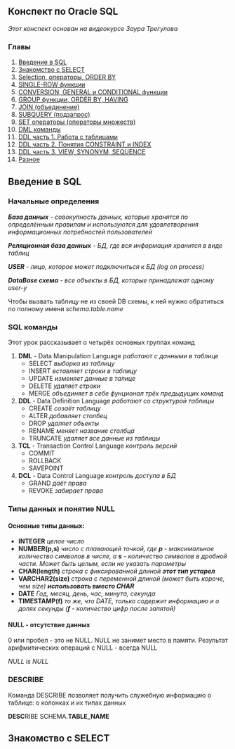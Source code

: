 ## Конспект по Oracle SQL
*Этот конспект основан на видеокурсе Заура Трегулова*

### Главы
1. [Введение в SQL](#1)
2. [Знакомство с SELECT](#2)
3. [Selection, операторы, ORDER BY](#3)
4. [SINGLE-ROW функции](#4)
5. [CONVERSION, GENERAL и CONDITIONAL функции](#5)
6. [GROUP функции, ORDER BY, HAVING](#6)
7. [JOIN (объединение)](#7)
8. [SUBQUERY (подзапрос)](#8)
9. [SET операторы (операторы множеств)](#9)
10. [DML команды](#10)
11. [DDL  часть 1. Работа с таблицами](#11)
12. [DDL  часть 2. Понятия CONSTRAINT и INDEX](#12)
13. [DDL  часть 3. VIEW, SYNONYM, SEQUENCE](#13)
14. [Разное](#14)

## <a name="1"></a> Введение в SQL
### Начальные определения
***База данных** - совокупность данных, которые хранятся по определённым правилам и используются для удовлетворения информационных потребностей пользователей*

***Реляционная база данных** - БД, где вся информация хранится в виде таблиц*

***USER** - лицо, которое может подключиться к БД (log on process)*

***DataBase схема** - все объекты в БД, которые принадлежат одному user-у*

Чтобы вызвать таблицу не из своей DB схемы, к ней нужно обратиться по полному имени *schema.table.name*

### SQL команды
Этот урок рассказывает о четырёх основных группах команд
1. **DML** - Data Manipulation Language *работают с данными в таблице*
   - SELECT *выборка из таблицу*
   - INSERT *вставляет строки в таблицу*
   - UPDATE *изменяет данные в талице*
   - DELETE *удаляет строки*
   - MERGE *объединяет в себе фунционал трёх предыдущих команд*
2. **DDL** - Data Definition Language *работают со структурой таблицы*
   - CREATE *созаёт таблицу*
   - ALTER *добавляет столбец*
   - DROP *удаляет объекты*
   - RENAME *меняет название столбца*
   - TRUNCATE *удаляет все данные из таблицы*
3. **TCL** - Transaction Control Language *контроль версий*
   - COMMIT
   - ROLLBACK
   - SAVEPOINT
4. **DCL** - Data Control Language *контроль доступа в БД*
   - GRAND *даёт права*
   - REVOKE *забирает права*
### Типы данных и понятие NULL
#### Основные типы данных:
- **INTEGER** *целое число*
- **NUMBER(p,s)** *число с плавающей точкой, где **p** - максимальное количество символов в числе, а **s** - количество символов в дробной части. Может быть целым, если не указать параметры*
- **CHAR(length)** *строка с фиксированной длиной **этот тип устарел***
- **VARCHAR2(size)** *строка с переменной длиной (может быть короче, чем size) **использовать вместо CHAR***
- **DATE** *Год, месяц, день, час, минута, секунда*
- **TIMESTAMP(f)** *то же, что DATE, только содержит информацию и о долях секунды (**f** - количество цифр после запятой)*

#### NULL - отсутствие данных
0 или пробел - это не NULL. NULL не занимет место в памяти.
Результат арифмитических операций с NULL - всегда NULL

*NULL is NULL*

### DESCRIBE
Команда DESCRIBE позволяет получить служебную информацию о таблице: о колонках и их типах данных

**DESC**RIBE SCHEMA.**TABLE_NAME**

## <a name="2"></a> Знакомство с SELECT

   
